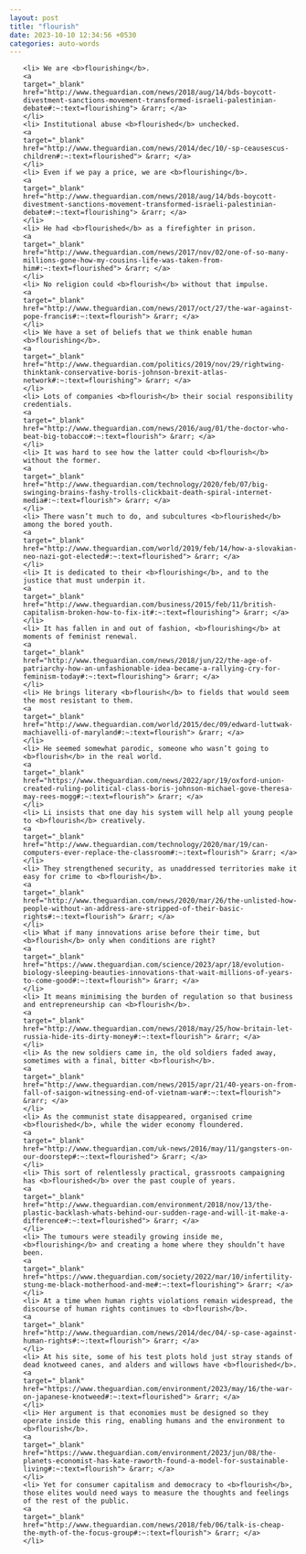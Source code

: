 ```yaml
---
layout: post
title: "flourish"
date: 2023-10-10 12:34:56 +0530
categories: auto-words
---
```

<ol>

    <li> We are <b>flourishing</b>.
    <a 
    target="_blank" 
    href="http://www.theguardian.com/news/2018/aug/14/bds-boycott-divestment-sanctions-movement-transformed-israeli-palestinian-debate#:~:text=flourishing"> &rarr; </a>
    </li>
    <li> Institutional abuse <b>flourished</b> unchecked.
    <a 
    target="_blank" 
    href="http://www.theguardian.com/news/2014/dec/10/-sp-ceausescus-children#:~:text=flourished"> &rarr; </a>
    </li>
    <li> Even if we pay a price, we are <b>flourishing</b>.
    <a 
    target="_blank" 
    href="http://www.theguardian.com/news/2018/aug/14/bds-boycott-divestment-sanctions-movement-transformed-israeli-palestinian-debate#:~:text=flourishing"> &rarr; </a>
    </li>
    <li> He had <b>flourished</b> as a firefighter in prison.
    <a 
    target="_blank" 
    href="http://www.theguardian.com/news/2017/nov/02/one-of-so-many-millions-gone-how-my-cousins-life-was-taken-from-him#:~:text=flourished"> &rarr; </a>
    </li>
    <li> No religion could <b>flourish</b> without that impulse.
    <a 
    target="_blank" 
    href="http://www.theguardian.com/news/2017/oct/27/the-war-against-pope-francis#:~:text=flourish"> &rarr; </a>
    </li>
    <li> We have a set of beliefs that we think enable human <b>flourishing</b>.
    <a 
    target="_blank" 
    href="http://www.theguardian.com/politics/2019/nov/29/rightwing-thinktank-conservative-boris-johnson-brexit-atlas-network#:~:text=flourishing"> &rarr; </a>
    </li>
    <li> Lots of companies <b>flourish</b> their social responsibility credentials.
    <a 
    target="_blank" 
    href="http://www.theguardian.com/news/2016/aug/01/the-doctor-who-beat-big-tobacco#:~:text=flourish"> &rarr; </a>
    </li>
    <li> It was hard to see how the latter could <b>flourish</b> without the former.
    <a 
    target="_blank" 
    href="http://www.theguardian.com/technology/2020/feb/07/big-swinging-brains-fashy-trolls-clickbait-death-spiral-internet-media#:~:text=flourish"> &rarr; </a>
    </li>
    <li> There wasn’t much to do, and subcultures <b>flourished</b> among the bored youth.
    <a 
    target="_blank" 
    href="http://www.theguardian.com/world/2019/feb/14/how-a-slovakian-neo-nazi-got-elected#:~:text=flourished"> &rarr; </a>
    </li>
    <li> It is dedicated to their <b>flourishing</b>, and to the justice that must underpin it.
    <a 
    target="_blank" 
    href="http://www.theguardian.com/business/2015/feb/11/british-capitalism-broken-how-to-fix-it#:~:text=flourishing"> &rarr; </a>
    </li>
    <li> It has fallen in and out of fashion, <b>flourishing</b> at moments of feminist renewal.
    <a 
    target="_blank" 
    href="http://www.theguardian.com/news/2018/jun/22/the-age-of-patriarchy-how-an-unfashionable-idea-became-a-rallying-cry-for-feminism-today#:~:text=flourishing"> &rarr; </a>
    </li>
    <li> He brings literary <b>flourish</b> to fields that would seem the most resistant to them.
    <a 
    target="_blank" 
    href="http://www.theguardian.com/world/2015/dec/09/edward-luttwak-machiavelli-of-maryland#:~:text=flourish"> &rarr; </a>
    </li>
    <li> He seemed somewhat parodic, someone who wasn’t going to <b>flourish</b> in the real world.
    <a 
    target="_blank" 
    href="https://www.theguardian.com/news/2022/apr/19/oxford-union-created-ruling-political-class-boris-johnson-michael-gove-theresa-may-rees-mogg#:~:text=flourish"> &rarr; </a>
    </li>
    <li> Li insists that one day his system will help all young people to <b>flourish</b> creatively.
    <a 
    target="_blank" 
    href="http://www.theguardian.com/technology/2020/mar/19/can-computers-ever-replace-the-classroom#:~:text=flourish"> &rarr; </a>
    </li>
    <li> They strengthened security, as unaddressed territories make it easy for crime to <b>flourish</b>.
    <a 
    target="_blank" 
    href="http://www.theguardian.com/news/2020/mar/26/the-unlisted-how-people-without-an-address-are-stripped-of-their-basic-rights#:~:text=flourish"> &rarr; </a>
    </li>
    <li> What if many innovations arise before their time, but <b>flourish</b> only when conditions are right?
    <a 
    target="_blank" 
    href="https://www.theguardian.com/science/2023/apr/18/evolution-biology-sleeping-beauties-innovations-that-wait-millions-of-years-to-come-good#:~:text=flourish"> &rarr; </a>
    </li>
    <li> It means minimising the burden of regulation so that business and entrepreneurship can <b>flourish</b>.
    <a 
    target="_blank" 
    href="http://www.theguardian.com/news/2018/may/25/how-britain-let-russia-hide-its-dirty-money#:~:text=flourish"> &rarr; </a>
    </li>
    <li> As the new soldiers came in, the old soldiers faded away, sometimes with a final, bitter <b>flourish</b>.
    <a 
    target="_blank" 
    href="http://www.theguardian.com/news/2015/apr/21/40-years-on-from-fall-of-saigon-witnessing-end-of-vietnam-war#:~:text=flourish"> &rarr; </a>
    </li>
    <li> As the communist state disappeared, organised crime <b>flourished</b>, while the wider economy floundered.
    <a 
    target="_blank" 
    href="http://www.theguardian.com/uk-news/2016/may/11/gangsters-on-our-doorstep#:~:text=flourished"> &rarr; </a>
    </li>
    <li> This sort of relentlessly practical, grassroots campaigning has <b>flourished</b> over the past couple of years.
    <a 
    target="_blank" 
    href="http://www.theguardian.com/environment/2018/nov/13/the-plastic-backlash-whats-behind-our-sudden-rage-and-will-it-make-a-difference#:~:text=flourished"> &rarr; </a>
    </li>
    <li> The tumours were steadily growing inside me, <b>flourishing</b> and creating a home where they shouldn’t have been.
    <a 
    target="_blank" 
    href="https://www.theguardian.com/society/2022/mar/10/infertility-stung-me-black-motherhood-and-me#:~:text=flourishing"> &rarr; </a>
    </li>
    <li> At a time when human rights violations remain widespread, the discourse of human rights continues to <b>flourish</b>.
    <a 
    target="_blank" 
    href="http://www.theguardian.com/news/2014/dec/04/-sp-case-against-human-rights#:~:text=flourish"> &rarr; </a>
    </li>
    <li> At his site, some of his test plots hold just stray stands of dead knotweed canes, and alders and willows have <b>flourished</b>.
    <a 
    target="_blank" 
    href="https://www.theguardian.com/environment/2023/may/16/the-war-on-japanese-knotweed#:~:text=flourished"> &rarr; </a>
    </li>
    <li> Her argument is that economies must be designed so they operate inside this ring, enabling humans and the environment to <b>flourish</b>.
    <a 
    target="_blank" 
    href="https://www.theguardian.com/environment/2023/jun/08/the-planets-economist-has-kate-raworth-found-a-model-for-sustainable-living#:~:text=flourish"> &rarr; </a>
    </li>
    <li> Yet for consumer capitalism and democracy to <b>flourish</b>, those elites would need ways to measure the thoughts and feelings of the rest of the public.
    <a 
    target="_blank" 
    href="http://www.theguardian.com/news/2018/feb/06/talk-is-cheap-the-myth-of-the-focus-group#:~:text=flourish"> &rarr; </a>
    </li>